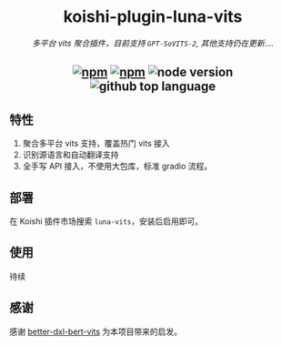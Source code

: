 <div align="center">

# koishi-plugin-luna-vits

_多平台 vits 聚合插件，目前支持 `GPT-SoVITS-2`, 其他支持仍在更新...._

## [![npm](https://img.shields.io/npm/v/koishi-plugin-luna-vits)](https://www.npmjs.com/package/koishi-plugin-luna-vits) [![npm](https://img.shields.io/npm/dm/koishi-plugin-luna-vits)](https://www.npmjs.com/package/koishi-plugin-luna-vits) ![node version](https://img.shields.io/badge/node-%3E=18-green) ![github top language](https://img.shields.io/github/languages/top/ChatLunaLab/chatluna-character?logo=github)

</div>

## 特性

1. 聚合多平台 vits 支持，覆盖热门 vits 接入
2. 识别源语言和自动翻译支持
3. 全手写 API 接入，不使用大包库，标准 gradio 流程。

## 部署

在 Koishi 插件市场搜索 `luna-vits`，安装后启用即可。

## 使用

待续

## 感谢

感谢 [better-dxl-bert-vits](https://github.com/TR0MXI/koishi-plugin-better-dxl-bert-vits) 为本项目带来的启发。
